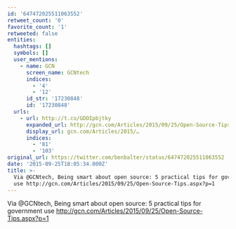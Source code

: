 ```yaml
---
id: '647472025511063552'
retweet_count: '0'
favorite_count: '1'
retweeted: false
entities:
  hashtags: []
  symbols: []
  user_mentions:
    - name: GCN
      screen_name: GCNtech
      indices:
        - '4'
        - '12'
      id_str: '17230848'
      id: '17230848'
  urls:
    - url: http://t.co/GDOIpbjtky
      expanded_url: http://gcn.com/Articles/2015/09/25/Open-Source-Tips.aspx?p=1
      display_url: gcn.com/Articles/2015/…
      indices:
        - '81'
        - '103'
original_url: https://twitter.com/benbalter/status/647472025511063552
date: '2015-09-25T18:05:34.000Z'
title: >-
  Via @GCNtech, Being smart about open source: 5 practical tips for government
  use http://gcn.com/Articles/2015/09/25/Open-Source-Tips.aspx?p=1
---
```


Via @GCNtech, Being smart about open source: 5 practical tips for government use http://gcn.com/Articles/2015/09/25/Open-Source-Tips.aspx?p=1